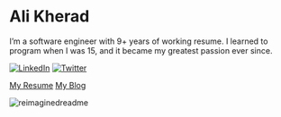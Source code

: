 # Ali Kherad
I’m a software engineer with 9+ years of working resume. I learned to program when I was 15, and it became my greatest passion ever since.

<a href="https://www.linkedin.com/in/amkherad/" target="_blank"><img src="https://img.shields.io/badge/LinkedIn-%230077B5.svg?&style=flat-square&logo=linkedin&logoColor=white" alt="LinkedIn"></a>
<a href="https://twitter.com/amkherad/" target="_blank"><img src="https://img.shields.io/badge/Twitter-%23ffffff.svg?&style=flat-square&logo=x&logoColor=black" alt="Twitter"></a>


[My Resume](https://amkherad.ir/amkherad)
[My Blog](https://amkherad.ir/)


<img src="https://myreadme.vercel.app/api/embed/amkherad?panels=userstatistics,toplanguages,commitgraph" alt="reimaginedreadme" />
